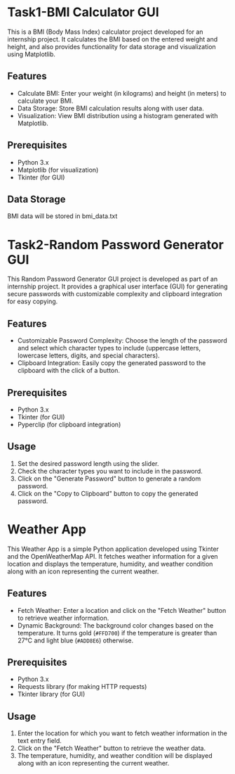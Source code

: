 # Task1-BMI Calculator GUI

This is a BMI (Body Mass Index) calculator project developed for an internship project. It calculates the BMI based on the entered weight and height, and also provides functionality for data storage and visualization using Matplotlib.

## Features
- Calculate BMI: Enter your weight (in kilograms) and height (in meters) to calculate your BMI.
- Data Storage: Store BMI calculation results along with user data.
- Visualization: View BMI distribution using a histogram generated with Matplotlib.

## Prerequisites
- Python 3.x
- Matplotlib (for visualization)
- Tkinter (for GUI)

## Data Storage
BMI data will be stored in bmi_data.txt

# Task2-Random Password Generator GUI

This Random Password Generator GUI project is developed as part of an internship project. It provides a graphical user interface (GUI) for generating secure passwords with customizable complexity and clipboard integration for easy copying.

## Features
- Customizable Password Complexity: Choose the length of the password and select which character types to include (uppercase letters, lowercase letters, digits, and special characters).
- Clipboard Integration: Easily copy the generated password to the clipboard with the click of a button.

## Prerequisites
- Python 3.x
- Tkinter (for GUI)
- Pyperclip (for clipboard integration)

## Usage
1. Set the desired password length using the slider.
2. Check the character types you want to include in the password.
3. Click on the "Generate Password" button to generate a random password.
4. Click on the "Copy to Clipboard" button to copy the generated password.

# Weather App

This Weather App is a simple Python application developed using Tkinter and the OpenWeatherMap API. It fetches weather information for a given location and displays the temperature, humidity, and weather condition along with an icon representing the current weather.

## Features
- Fetch Weather: Enter a location and click on the "Fetch Weather" button to retrieve weather information.
- Dynamic Background: The background color changes based on the temperature. It turns gold (`#FFD700`) if the temperature is greater than 27°C and light blue (`#ADD8E6`) otherwise.

## Prerequisites
- Python 3.x
- Requests library (for making HTTP requests)
- Tkinter library (for GUI)

## Usage
1. Enter the location for which you want to fetch weather information in the text entry field.
2. Click on the "Fetch Weather" button to retrieve the weather data.
3. The temperature, humidity, and weather condition will be displayed along with an icon representing the current weather.
